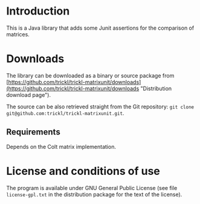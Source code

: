 Introduction
============
This is a Java library that adds some Junit assertions for the comparison of matrices.

Downloads
=========
The library can be downloaded as a binary or source package from [https://github.com/trickl/trickl-matrixunit/downloads](https://github.com/trickl/trickl-matrixunit/downloads "Distribution download page").

The source can be also retrieved straight from the Git repository: `git clone git@github.com:trickl/trickl-matrixunit.git`.

Requirements
------------
Depends on the Colt matrix implementation.

License and conditions of use
=============================
The program is available under GNU General Public License (see file `license-gpl.txt` in the distribution package for the text of the license).

